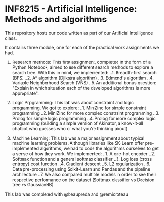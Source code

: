 # INF8215 - Artificial Intelligence: Methods and algorithms

This repository hosts our code written as part of our Artificial Intelligence class. 


It contains three module, one for each of the practical work assignments we had.

1. Research methods: This first assignment, completed in the form of a Python Notebook, aimed to use different search methods to explore a search tree. With this in mind, we implemented:
	..1. Breadth-first search (BFS)
	..2. A* algorithm (Djikstra algorithm)
	..3. Edmond's algorithm
	..4. Variable Neighborhood Search (VNS)
	..5. An additional bonus question: "Explain in which situation each of the developed algorithms is more appropriate". 
	
2. Logic Prpgramming: This lab was about constraint and logic programming. We got to explore:
	..1. MiniZinc for simple constraint programming
	..2. MiniZinc for more complex constraint programming
	..3. Prolog for simple logic programming
	..4. Prolog for more complex logic programming (building a simple version of Akinator, a know-it-all chatbot who guesses who or what you're thinking about)
	
3. Machine Learning: This lab was a major assignment about typical machine learning problems. Although libraries like SK-Learn offer pre-implemented algorithms, we had to code the algorithms ourselves to get a sense of how they work. We implemented:
	..1. A one-hot encoder
	..2. Softmax function and a general softmax classifier
	..3. Log loss (cross entropy) cost function
	..4. Gradient descent
	..5. L2 regularization
	..6. Data pre-processing using Scikit-Learn and Pandas and the pipeline architecture
	..7. We also compared multiple models in order to see their respective performance on the dataset (Softmax classifier vs Decision tree vs GaussianNB)
	
	
This lab was completed with @beaupreda and @remicroteau
